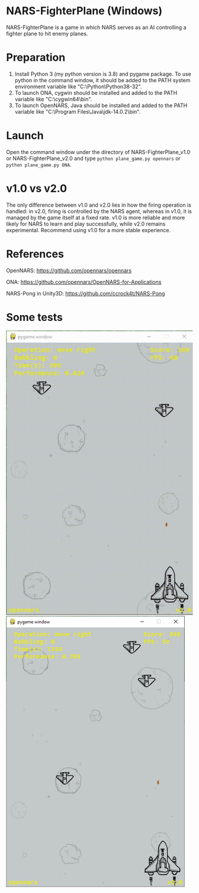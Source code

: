 # NARS-FighterPlane (Windows)
NARS-FighterPlane is a game in which NARS serves as an AI 
controlling a fighter plane to hit enemy planes.

# Preparation
1. Install Python 3 (my python version is 3.8) and pygame package. To use python in the command window, it should be added to the PATH system environment variable like "C:\Python\Python38-32\".
2. To launch ONA, cygwin should be installed and added to the PATH variable like "C:\cygwin64\bin".
3. To launch OpenNARS, Java should be installed and added to the PATH variable like "C:\Program Files\Java\jdk-14.0.2\bin".

# Launch
Open the command window under the directory of NARS-FighterPlane_v1.0 or NARS-FighterPlane_v2.0 and type `python plane_game.py opennars` or `python plane_game.py ONA`.

# v1.0 vs v2.0
The only difference between v1.0 and v2.0 lies in how the firing operation is handled: in v2.0, firing is controlled by the NARS agent, whereas in v1.0, it is managed by the game itself at a fixed rate. v1.0 is more reliable and more likely for NARS to learn and play successfully, while v2.0 remains experimental. Recommend using v1.0 for a more stable experience.


# References
OpenNARS: https://github.com/opennars/opennars

ONA: https://github.com/opennars/OpenNARS-for-Applications

NARS-Pong in Unity3D: https://github.com/ccrock4t/NARS-Pong

# Some tests
![NARS-Fighter v2 gif](https://github.com/Noctis-Xu/images/blob/main/NARS-FighterPlane_v2.0.gif)
![NARS-Fighter v2 png](https://github.com/Noctis-Xu/images/blob/main/NARS-FighterPlane_v2.0.png)
